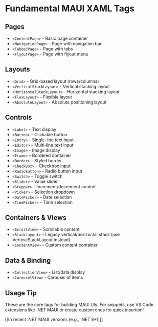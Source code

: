 # Fundamental MAUI XAML Tags




## **Pages**
- `<ContentPage>` - Basic page container
- `<NavigationPage>` - Page with navigation bar
- `<TabbedPage>` - Page with tabs
- `<FlyoutPage>` - Page with flyout menu

## **Layouts**
- `<Grid>` - Grid-based layout (rows/columns)
- `<VerticalStackLayout>` - Vertical stacking layout
- `<HorizontalStackLayout>` - Horizontal stacking layout
- `<FlexLayout>` - Flexible layout
- `<AbsoluteLayout>` - Absolute positioning layout

## **Controls**
- `<Label>` - Text display
- `<Button>` - Clickable button
- `<Entry>` - Single-line text input
- `<Editor>` - Multi-line text input
- `<Image>` - Image display
- `<Frame>` - Bordered container
- `<Border>` - Styled border
- `<CheckBox>` - Checkbox input
- `<RadioButton>` - Radio button input
- `<Switch>` - Toggle switch
- `<Slider>` - Value slider
- `<Stepper>` - Increment/decrement control
- `<Picker>` - Selection dropdown
- `<DatePicker>` - Date selection
- `<TimePicker>` - Time selection

## **Containers & Views**
- `<ScrollView>` - Scrollable content
- `<StackLayout>` - Legacy vertical/horizontal stack (use VerticalStackLayout instead)
- `<ContentView>` - Custom content container

## **Data & Binding**
- `<CollectionView>` - List/data display
- `<CarouselView>` - Carousel of items

## **Usage Tip**
These are the core tags for building MAUI UIs. For snippets, use VS Code extensions like .NET MAUI or create custom ones for quick insertion!

[[In recent .NET MAUI versions (e.g., .NET 8+),]]